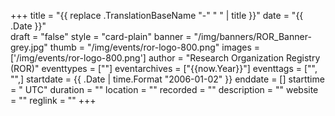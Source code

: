 +++
title = "{{ replace .TranslationBaseName "-" " " | title }}" 
date = "{{ .Date }}"  
draft = "false" 
style = "card-plain" 
banner = "/img/banners/ROR_Banner-grey.jpg" 
thumb = "/img/events/ror-logo-800.png" 
images = ['/img/events/ror-logo-800.png']
author = "Research Organization Registry (ROR)" 
eventtypes = [""]
eventarchives = ["{{now.Year}}"]
eventtags = ["", "",]
startdate = {{ .Date | time.Format "2006-01-02" }}
enddate = []
starttime = " UTC"
duration = ""
location = ""
recorded = ""
description = ""
website = ""
reglink = ""
+++


<!-- Post-event content template

## Materials 

- [Slides from event]()

<iframe src=""></iframe>

---

## Recording 

{{< youtube id="" >}}

--- 

--> 

